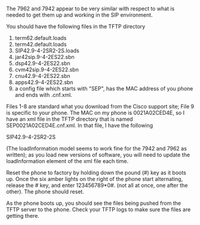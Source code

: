 The 7962 and 7942 appear to be very similar with respect to what is needed to get them up and working in the SIP environment.

You should have the following files in the TFTP directory
  1. term62.default.loads
  2. term42.default.loads
  3. SIP42.9-4-2SR2-2S.loads
  4. jar42sip.9-4-2ES22.sbn
  5. dsp42.9-4-2ES22.sbn
  6. cvm42sip.9-4-2ES22.sbn
  7. cnu42.9-4-2ES22.sbn
  8. apps42.9-4-2ES22.sbn
  9. a config file which starts with "SEP", has the MAC address of you phone and ends with .cnf.xml.

Files 1-8 are standard what you download from the Cisco support site; File 9 is specific to your phone. The MAC on my phone is 0021A02CED4E, so I have an xml file in the TFTP directory that is named SEP0021A02CED4E.cnf.xml. In that file, I have the following

  <device>
    <loadInformation model="IP Phone 7942">SIP42.9-4-2SR2-2S</loadInformation>
  </device>

(The loadInformation model seems to work fine for the 7942 and 7962 as written); as you load new versions of software, you will need to update the loadInformation element of the xml file each time. 

Reset the phone to factory by holding down the pound (#) key as it boots up. Once the six amber lights on the right of the phone start alternating, release the # key, and enter 123456789*0#. (not all at once, one after the other). The phone should reset.

As the phone boots up, you should see the files being pushed from the TFTP server to the phone. Check your TFTP logs to make sure the files are getting there.  
